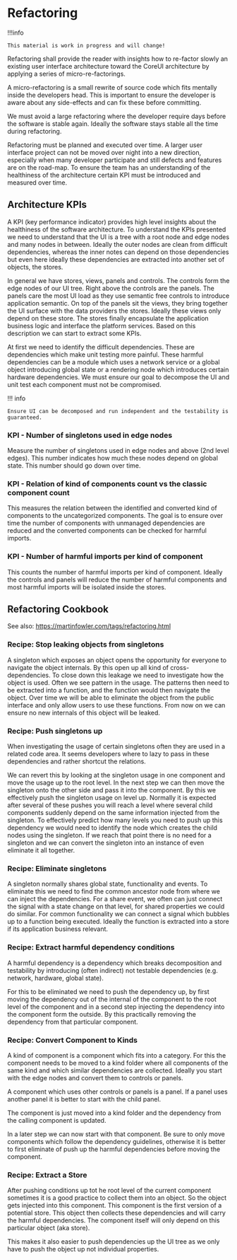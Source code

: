 # Refactoring

!!!info

    This material is work in progress and will change!

Refactoring shall provide the reader with insights how to re-factor slowly an existing user interface architecture toward the CoreUI architecture by applying a series of micro-re-factorings.

A micro-refactoring is a small rewrite of source code which fits mentally inside the developers head. This is important to ensure the developer is aware about any side-effects and can fix these before committing.

We must avoid a large refactoring where the developer require days before the software is stable again. Ideally the software stays stable all the time during refactoring.

Refactoring must be planned and executed over time. A larger user interface project can not be moved over night into a new direction, especially when many developer participate and still defects and features are on the road-map. To ensure the team has an understanding of the healthiness of the architecture certain KPI must be introduced and measured over time.


## Architecture KPIs

A KPI (key performance indicator) provides high level insights about the healthiness of the software architecture. To understand the KPIs presented we need to understand that the UI is a tree with a root node and edge nodes and many nodes in between. Ideally the outer nodes are clean from difficult dependencies, whereas the inner notes can depend on those dependencies but even here ideally these dependencies are extracted into another set of objects, the stores.

In general we have stores, views, panels and controls. The controls form the edge nodes of our UI tree. Right above the controls are the panels. The panels care the most UI load as they use semantic free controls to introduce application semantic. On top of the panels sit the views, they bring together the UI surface with the data providers the stores. Ideally these views only depend on these store. The stores finally encapsulate the application business logic and interface the platform services. Based on this description we can start to extract some KPIs.

At first we need to identify the difficult dependencies. These are dependencies which make unit testing more painful. These harmful dependencies can be a module which uses a network service or a global object introducing global state or a rendering node which introduces certain hardware dependencies. We must ensure our goal to decompose the UI and unit test each component must not be compromised.

!!! info

    Ensure UI can be decomposed and run independent and the testability is guaranteed.

### KPI - Number of singletons used in edge nodes

Measure the number of singletons used in edge nodes and above (2nd level edges). This number indicates how much these nodes depend on global state. This number should go down over time.

### KPI - Relation of kind of components count vs the classic component count

This measures the relation between the identified and converted kind of components to the uncategorized components. The goal is to ensure over time the number of components with unmanaged dependencies are reduced and the converted components can be checked for harmful imports.


### KPI - Number of harmful imports per kind of component

This counts the number of harmful imports per kind of component. Ideally the controls and panels will reduce the number of harmful components and most harmful imports will be isolated inside the stores.

## Refactoring Cookbook

See also: https://martinfowler.com/tags/refactoring.html

### Recipe: Stop leaking objects from singletons

A singleton which exposes an object opens the opportunity for everyone to navigate the object internals. By this open up all kind of cross-dependencies. To close down this leakage we need to investigate how the object is used. Often we see pattern in the usage. The patterns then need to be extracted into a function, and the function would then navigate the object. Over time we will be able to eliminate the object from the public interface and only allow users to use these functions. From now on we can ensure no new internals of this object will be leaked.

### Recipe: Push singletons up

When investigating the usage of certain singletons often they are used in a related code area. It seems developers where to lazy to pass in these dependencies and rather shortcut the relations.

We can revert this by looking at the singleton usage in one component and move the usage up to the root level. In the next step we can then move the singleton onto the other side and pass it into the component. By this we effectively push the singleton usage on level up. Normally it is expected after several of these pushes you will reach a level where several child components suddenly depend on the same information injected from the singleton. To effectively predict how many levels you need to push up this dependency we would need to identify the node which creates the child nodes using the singleton. If we reach that point there is no need for a singleton and we can convert the singleton into an instance of even eliminate it all together.

### Recipe: Eliminate singletons

A singleton normally shares global state, functionality and events. To eliminate this we need to find the common ancestor node from where we can inject the dependencies. For a share event, we often can just connect the signal with a state change on that level, for shared properties we could do similar. For common functionality we can connect a signal which bubbles up to a function being executed. Ideally the function is extracted into a store if its application business relevant.


### Recipe: Extract harmful dependency conditions

A harmful dependency is a dependency which breaks decomposition and testability by introducing (often indirect) not testable dependencies (e.g. network, hardware, global state).

For this to be eliminated we need to push the dependency up, by first moving the dependency out of the internal of the component to the root level of the component and in a second step injecting the dependency into the component form the outside. By this practically removing the dependency from that particular component.

### Recipe: Convert Component to Kinds

A kind of component is a component which fits into a category. For this the component needs to be moved to a kind folder where all components of the same kind and which similar dependencies are collected. Ideally you start with the edge nodes and convert them to controls or panels.

A component which uses other controls or panels is a panel. If a panel uses another panel it is better to start with the child panel.

The component is just moved into a kind folder and the dependency from the calling component is updated.

In a later step we can now start with that component. Be sure to only move components which follow the dependency guidelines, otherwise it is better to first eliminate of push up the harmful dependencies before moving the component.

### Recipe: Extract a Store

After pushing conditions up tot he root level of the current component sometimes it is a good practice to collect them into an object. So the object gets injected into this component. This component is the first version of a potential store.
This object then collects these dependencies and will carry the harmful dependencies. The component itself will only depend on this particular object (aka store).

This makes it also easier to push dependencies up the UI tree as we only have to push the object up not individual properties.







